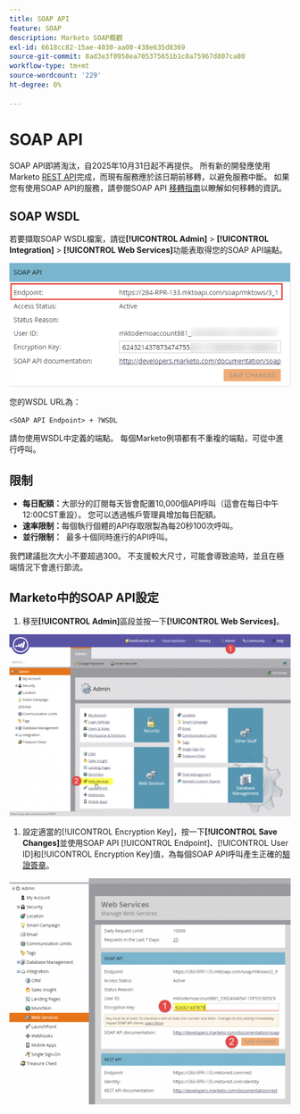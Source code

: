 ```yaml
---
title: SOAP API
feature: SOAP
description: Marketo SOAP概觀
exl-id: 6618cc82-15ae-4030-aa00-438e635d8369
source-git-commit: 8ad3e3f0958ea705375651b1c8a75967d807ca80
workflow-type: tm+mt
source-wordcount: '229'
ht-degree: 0%

---
```


# SOAP API

SOAP API即將淘汰，自2025年10月31日起不再提供。 所有新的開發應使用Marketo [REST API](../rest-api/rest-api.md)完成，而現有服務應於該日期前移轉，以避免服務中斷。 如果您有使用SOAP API的服務，請參閱SOAP API [移轉指南](./migration.md)以瞭解如何移轉的資訊。

## SOAP WSDL

若要擷取SOAP WSDL檔案，請從&#x200B;**[!UICONTROL Admin]** > **[!UICONTROL Integration]** > **[!UICONTROL Web Services]**&#x200B;功能表取得您的SOAP API端點。

![SOAP端點](assets/endpoint-soap.png)

您的WSDL URL為：

`<SOAP API Endpoint> + ?WSDL`

請勿使用WSDL中定義的端點。 每個Marketo例項都有不重複的端點，可從中進行呼叫。

## 限制

- **每日配額：**&#x200B;大部分的訂閱每天皆會配置10,000個API呼叫（這會在每日中午12:00CST重設）。 您可以透過帳戶管理員增加每日配額。
- **速率限制：**&#x200B;每個執行個體的API存取限製為每20秒100次呼叫。
- **並行限制：**  最多十個同時進行的API呼叫。

我們建議批次大小不要超過300。 不支援較大尺寸，可能會導致逾時，並且在極端情況下會進行節流。

## Marketo中的SOAP API設定

1. 移至&#x200B;**[!UICONTROL Admin]**&#x200B;區段並按一下&#x200B;**[!UICONTROL Web Services]**。

![admin-web-services2](assets/admin-web-services2.png)

1. 設定適當的[!UICONTROL Encryption Key]，按一下&#x200B;**[!UICONTROL Save Changes]**&#x200B;並使用SOAP API [!UICONTROL Endpoint]、[!UICONTROL User ID]和[!UICONTROL Encryption Key]值，為每個SOAP API呼叫產生正確的[驗證簽章](authentication-signature.md)。

![admin-web-services3](assets/admin-web-services3.png)
